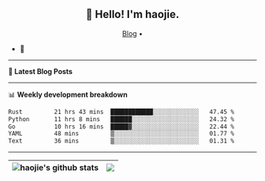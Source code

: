 <h2 align="center">👋 Hello! I'm haojie.</h2>
<p align="center">
  <a href="https://aoyouer.com">Blog</a> •
</p>


- 🔭 


-------

**📝 Latest Blog Posts**


-------

📊 **Weekly development breakdown**
<!--START_SECTION:waka-->

```txt
Rust         21 hrs 43 mins  ████████████░░░░░░░░░░░░░   47.45 %
Python       11 hrs 8 mins   ██████░░░░░░░░░░░░░░░░░░░   24.32 %
Go           10 hrs 16 mins  █████▓░░░░░░░░░░░░░░░░░░░   22.44 %
YAML         48 mins         ▒░░░░░░░░░░░░░░░░░░░░░░░░   01.77 %
Text         36 mins         ▒░░░░░░░░░░░░░░░░░░░░░░░░   01.31 %
```

<!--END_SECTION:waka-->

-------



| <img align="center" src="https://github-readme-stats.vercel.app/api?username=haojie06&show_icons=true&theme=graywhite&show_icons=true&count_private=true&include_all_commits=true&hide_border=true" alt="haojie's github stats" /> | <img align="center" src="https://github-readme-stats.vercel.app/api/top-langs/?username=haojie06&layout=compact&theme=graywhite&hide_border=true&hide=css,html" /> |
| ------------- | ------------- |



